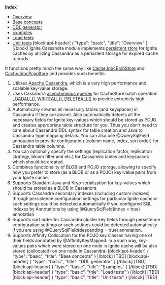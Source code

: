 **Index**
* [Overview](#overview)
* [Base concepts](#base-concepts)
* [DDL generator](#ddl-generator)
* [Examples](#examples)
* [Load tests](#load-tests)
* [Unit tests](#unit-tests)
[block:api-header]
{
  "type": "basic",
  "title": "Overview"
}
[/block]
Ignite Cassandra module implements [persistent store](doc:persistent-store) for Ignite caches by utilizing Cassandra as a persistent storage for expired cache records.

It functions pretty much the same way like [CacheJdbcBlobStore](doc:persistent-store#cachejdbcblobstore) and [CacheJdbcPojoStore](doc:persistent-store#cachejdbcpojostore) and provides such benefits:

1. Utilizes [Apache Cassandra](http://cassandra.apache.org/), which is a very high performance and scalable key-value storage.
2. Uses Cassandra [asynchronous queries](http://www.datastax.com/dev/blog/java-driver-async-queries) for CacheStore batch operation [LOADALL(), WRITEALL(), DELETEALL()](doc:persistent-store#section-loadall-writeall-deleteall-) to provide extremely high performance.
3.  Automatically creates all necessary tables (and keyspaces) in Cassandra if they are absent. Also automatically detects all the necessary fields for Ignite key-values which should be stored as POJO and creates appropriate table structure for you. Thus you don't need to care about Cassandra DDL syntax for table creation and Java to Cassandra type mapping details. You can also use @QuerySqlField annotation to provide configuration (column name, index, sort order) for Cassandra table columns.
4. You can optionally specify the settings (replication factor, replication strategy, bloom filter and etc.) for Cassandra tables and keyspaces which should be created.
5. Combines functionality of BLOB and POJO storage, allowing to specify how you prefer to store (as a BLOB or as a POJO) key-value pairs from your Ignite cache.
6. Supports Standard Java and Kryo serialization for key-values which should be stored as a BLOB in Cassandra
7. Supports Cassandra secondary indexes (including custom indexes) through persistence configuration settings for particular Ignite cache or such settings could be detected automatically if you configured SQL Indexes by Annotations by using @QuerySqlField(index = true) annotation
8. Supports sort order for Cassandra cluster key fields through persistence configuration settings or such settings could be detected automatically if you are using @QuerySqlField(descending = true) annotation.
9. Supports Affinity Collocation for the POJO key classes having one of their fields annotated by @AffinityKeyMapped. In a such way, key-values pairs which were stored on one node in Ignite cache will be also stored (collocated) on one node in Cassandra. 
[block:api-header]
{
  "type": "basic",
  "title": "Base concepts"
}
[/block]
[TBD]
[block:api-header]
{
  "type": "basic",
  "title": "DDL generator"
}
[/block]
[TBD]
[block:api-header]
{
  "type": "basic",
  "title": "Examples"
}
[/block]
[TBD]
[block:api-header]
{
  "type": "basic",
  "title": "Load tests"
}
[/block]
[TBD]
[block:api-header]
{
  "type": "basic",
  "title": "Unit tests"
}
[/block]
[TBD]